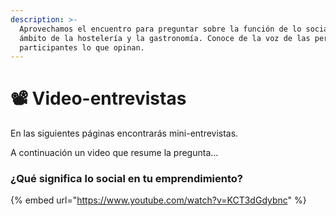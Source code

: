 ```yaml
---
description: >-
  Aprovechamos el encuentro para preguntar sobre la función de lo social en el
  ámbito de la hostelería y la gastronomía. Conoce de la voz de las personas
  participantes lo que opinan.
---
```


# 📽️ Video-entrevistas

En las siguientes páginas encontrarás mini-entrevistas.

A continuación un video que resume la pregunta...

### ¿Qué significa lo social en tu emprendimiento?

{% embed url="https://www.youtube.com/watch?v=KCT3dGdybnc" %}



